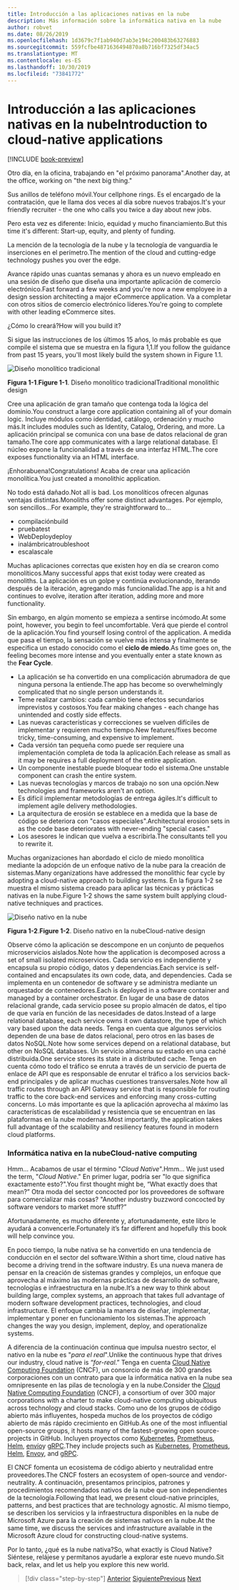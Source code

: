 ```yaml
---
title: Introducción a las aplicaciones nativas en la nube
description: Más información sobre la informática nativa en la nube
author: robvet
ms.date: 08/26/2019
ms.openlocfilehash: 1d3679c7f1ab940d7ab3e194c200483b63276883
ms.sourcegitcommit: 559fcfbe4871636494870a8b716bf7325df34ac5
ms.translationtype: MT
ms.contentlocale: es-ES
ms.lasthandoff: 10/30/2019
ms.locfileid: "73841772"
---
```

# <a name="introduction-to-cloud-native-applications"></a><span data-ttu-id="e0bd2-103">Introducción a las aplicaciones nativas en la nube</span><span class="sxs-lookup"><span data-stu-id="e0bd2-103">Introduction to cloud-native applications</span></span>

[!INCLUDE [book-preview](../../../includes/book-preview.md)]

<span data-ttu-id="e0bd2-104">Otro día, en la oficina, trabajando en "el próximo panorama".</span><span class="sxs-lookup"><span data-stu-id="e0bd2-104">Another day, at the office, working on "the next big thing."</span></span>

<span data-ttu-id="e0bd2-105">Sus anillos de teléfono móvil.</span><span class="sxs-lookup"><span data-stu-id="e0bd2-105">Your cellphone rings.</span></span> <span data-ttu-id="e0bd2-106">Es el encargado de la contratación, que le llama dos veces al día sobre nuevos trabajos.</span><span class="sxs-lookup"><span data-stu-id="e0bd2-106">It's your friendly recruiter - the one who calls you twice a day about new jobs.</span></span>

<span data-ttu-id="e0bd2-107">Pero esta vez es diferente: Inicio, equidad y mucho financiamiento.</span><span class="sxs-lookup"><span data-stu-id="e0bd2-107">But this time it's different: Start-up, equity, and plenty of funding.</span></span>

<span data-ttu-id="e0bd2-108">La mención de la tecnología de la nube y la tecnología de vanguardia le inserciones en el perímetro.</span><span class="sxs-lookup"><span data-stu-id="e0bd2-108">The mention of the cloud and cutting-edge technology pushes you over the edge.</span></span>

<span data-ttu-id="e0bd2-109">Avance rápido unas cuantas semanas y ahora es un nuevo empleado en una sesión de diseño que diseña una importante aplicación de comercio electrónico.</span><span class="sxs-lookup"><span data-stu-id="e0bd2-109">Fast forward a few weeks and you're now a new employee in a design session architecting a major eCommerce application.</span></span> <span data-ttu-id="e0bd2-110">Va a completar con otros sitios de comercio electrónico líderes.</span><span class="sxs-lookup"><span data-stu-id="e0bd2-110">You're going to complete with other leading eCommerce sites.</span></span>

<span data-ttu-id="e0bd2-111">¿Cómo lo creará?</span><span class="sxs-lookup"><span data-stu-id="e0bd2-111">How will you build it?</span></span>

<span data-ttu-id="e0bd2-112">Si sigue las instrucciones de los últimos 15 años, lo más probable es que compile el sistema que se muestra en la figura 1,1.</span><span class="sxs-lookup"><span data-stu-id="e0bd2-112">If you follow the guidance from past 15 years, you'll most likely build the system shown in Figure 1.1.</span></span>

![Diseño monolítico tradicional](./media/monolithic-design.png)

<span data-ttu-id="e0bd2-114">**Figura 1-1**.</span><span class="sxs-lookup"><span data-stu-id="e0bd2-114">**Figure 1-1**.</span></span> <span data-ttu-id="e0bd2-115">Diseño monolítico tradicional</span><span class="sxs-lookup"><span data-stu-id="e0bd2-115">Traditional monolithic design</span></span>

<span data-ttu-id="e0bd2-116">Cree una aplicación de gran tamaño que contenga toda la lógica del dominio.</span><span class="sxs-lookup"><span data-stu-id="e0bd2-116">You construct a large core application containing all of your domain logic.</span></span> <span data-ttu-id="e0bd2-117">Incluye módulos como identidad, catálogo, ordenación y mucho más.</span><span class="sxs-lookup"><span data-stu-id="e0bd2-117">It includes modules such as Identity, Catalog, Ordering, and more.</span></span> <span data-ttu-id="e0bd2-118">La aplicación principal se comunica con una base de datos relacional de gran tamaño.</span><span class="sxs-lookup"><span data-stu-id="e0bd2-118">The core app communicates with a large relational database.</span></span> <span data-ttu-id="e0bd2-119">El núcleo expone la funcionalidad a través de una interfaz HTML.</span><span class="sxs-lookup"><span data-stu-id="e0bd2-119">The core exposes functionality via an HTML interface.</span></span>

<span data-ttu-id="e0bd2-120">¡Enhorabuena!</span><span class="sxs-lookup"><span data-stu-id="e0bd2-120">Congratulations!</span></span>  <span data-ttu-id="e0bd2-121">Acaba de crear una aplicación monolítica.</span><span class="sxs-lookup"><span data-stu-id="e0bd2-121">You just created a monolithic application.</span></span>

<span data-ttu-id="e0bd2-122">No todo está dañado.</span><span class="sxs-lookup"><span data-stu-id="e0bd2-122">Not all is bad.</span></span> <span data-ttu-id="e0bd2-123">Los monolíticos ofrecen algunas ventajas distintas.</span><span class="sxs-lookup"><span data-stu-id="e0bd2-123">Monoliths offer some distinct advantages.</span></span> <span data-ttu-id="e0bd2-124">Por ejemplo, son sencillos...</span><span class="sxs-lookup"><span data-stu-id="e0bd2-124">For example, they're straightforward to...</span></span>

- <span data-ttu-id="e0bd2-125">compilación</span><span class="sxs-lookup"><span data-stu-id="e0bd2-125">build</span></span>
- <span data-ttu-id="e0bd2-126">prueba</span><span class="sxs-lookup"><span data-stu-id="e0bd2-126">test</span></span>
- <span data-ttu-id="e0bd2-127">WebDeploy</span><span class="sxs-lookup"><span data-stu-id="e0bd2-127">deploy</span></span>
- <span data-ttu-id="e0bd2-128">inalámbrica</span><span class="sxs-lookup"><span data-stu-id="e0bd2-128">troubleshoot</span></span>
- <span data-ttu-id="e0bd2-129">escala</span><span class="sxs-lookup"><span data-stu-id="e0bd2-129">scale</span></span>

<span data-ttu-id="e0bd2-130">Muchas aplicaciones correctas que existen hoy en día se crearon como monolíticos.</span><span class="sxs-lookup"><span data-stu-id="e0bd2-130">Many successful apps that exist today were created as monoliths.</span></span> <span data-ttu-id="e0bd2-131">La aplicación es un golpe y continúa evolucionando, iterando después de la iteración, agregando más funcionalidad.</span><span class="sxs-lookup"><span data-stu-id="e0bd2-131">The app is a hit and continues to evolve, iteration after iteration, adding more and more functionality.</span></span>

<span data-ttu-id="e0bd2-132">Sin embargo, en algún momento se empieza a sentirse incómodo.</span><span class="sxs-lookup"><span data-stu-id="e0bd2-132">At some point, however, you begin to feel uncomfortable.</span></span> <span data-ttu-id="e0bd2-133">Verá que pierde el control de la aplicación.</span><span class="sxs-lookup"><span data-stu-id="e0bd2-133">You find yourself losing control of the application.</span></span> <span data-ttu-id="e0bd2-134">A medida que pasa el tiempo, la sensación se vuelve más intensa y finalmente se especifica un estado conocido como el **ciclo de miedo**.</span><span class="sxs-lookup"><span data-stu-id="e0bd2-134">As time goes on, the feeling becomes more intense and you eventually enter a state known as the **Fear Cycle**.</span></span>

- <span data-ttu-id="e0bd2-135">La aplicación se ha convertido en una complicación abrumadora de que ninguna persona la entiende.</span><span class="sxs-lookup"><span data-stu-id="e0bd2-135">The app has become so overwhelmingly complicated that no single person understands it.</span></span>
- <span data-ttu-id="e0bd2-136">Teme realizar cambios: cada cambio tiene efectos secundarios imprevistos y costosos.</span><span class="sxs-lookup"><span data-stu-id="e0bd2-136">You fear making changes - each change has unintended and costly side effects.</span></span>
- <span data-ttu-id="e0bd2-137">Las nuevas características y correcciones se vuelven difíciles de implementar y requieren mucho tiempo.</span><span class="sxs-lookup"><span data-stu-id="e0bd2-137">New features/fixes become tricky, time-consuming, and expensive to implement.</span></span>
- <span data-ttu-id="e0bd2-138">Cada versión tan pequeña como puede ser requiere una implementación completa de toda la aplicación.</span><span class="sxs-lookup"><span data-stu-id="e0bd2-138">Each release as small as it may be requires a full deployment of the entire application.</span></span>
- <span data-ttu-id="e0bd2-139">Un componente inestable puede bloquear todo el sistema.</span><span class="sxs-lookup"><span data-stu-id="e0bd2-139">One unstable component can crash the entire system.</span></span>
- <span data-ttu-id="e0bd2-140">Las nuevas tecnologías y marcos de trabajo no son una opción.</span><span class="sxs-lookup"><span data-stu-id="e0bd2-140">New technologies and frameworks aren't an option.</span></span>
- <span data-ttu-id="e0bd2-141">Es difícil implementar metodologías de entrega ágiles.</span><span class="sxs-lookup"><span data-stu-id="e0bd2-141">It's difficult to implement agile delivery methodologies.</span></span>
- <span data-ttu-id="e0bd2-142">La arquitectura de erosión se establece en a medida que la base de código se deteriora con "casos especiales".</span><span class="sxs-lookup"><span data-stu-id="e0bd2-142">Architectural erosion sets in as the code base deteriorates with never-ending "special cases."</span></span>
- <span data-ttu-id="e0bd2-143">Los asesores le indican que vuelva a escribirla.</span><span class="sxs-lookup"><span data-stu-id="e0bd2-143">The consultants tell you to rewrite it.</span></span>

<span data-ttu-id="e0bd2-144">Muchas organizaciones han abordado el ciclo de miedo monolítica mediante la adopción de un enfoque nativo de la nube para la creación de sistemas.</span><span class="sxs-lookup"><span data-stu-id="e0bd2-144">Many organizations have addressed the monolithic fear cycle by adopting a cloud-native approach to building systems.</span></span> <span data-ttu-id="e0bd2-145">En la figura 1-2 se muestra el mismo sistema creado para aplicar las técnicas y prácticas nativas en la nube.</span><span class="sxs-lookup"><span data-stu-id="e0bd2-145">Figure 1-2 shows the same system built applying cloud-native techniques and practices.</span></span>

![Diseño nativo en la nube](./media/cloud-native-design.png)

<span data-ttu-id="e0bd2-147">**Figura 1-2**.</span><span class="sxs-lookup"><span data-stu-id="e0bd2-147">**Figure 1-2**.</span></span> <span data-ttu-id="e0bd2-148">Diseño nativo en la nube</span><span class="sxs-lookup"><span data-stu-id="e0bd2-148">Cloud-native design</span></span>

<span data-ttu-id="e0bd2-149">Observe cómo la aplicación se descompone en un conjunto de pequeños microservicios aislados.</span><span class="sxs-lookup"><span data-stu-id="e0bd2-149">Note how the application is decomposed across a set of small isolated microservices.</span></span> <span data-ttu-id="e0bd2-150">Cada servicio es independiente y encapsula su propio código, datos y dependencias.</span><span class="sxs-lookup"><span data-stu-id="e0bd2-150">Each service is self-contained and encapsulates its own code, data, and dependencies.</span></span> <span data-ttu-id="e0bd2-151">Cada se implementa en un contenedor de software y se administra mediante un orquestador de contenedores.</span><span class="sxs-lookup"><span data-stu-id="e0bd2-151">Each is deployed in a software container and managed by a container orchestrator.</span></span> <span data-ttu-id="e0bd2-152">En lugar de una base de datos relacional grande, cada servicio posee su propio almacén de datos, el tipo de que varía en función de las necesidades de datos.</span><span class="sxs-lookup"><span data-stu-id="e0bd2-152">Instead of a large relational database, each service owns it own datastore, the type of which vary based upon the data needs.</span></span> <span data-ttu-id="e0bd2-153">Tenga en cuenta que algunos servicios dependen de una base de datos relacional, pero otros en las bases de datos NoSQL.</span><span class="sxs-lookup"><span data-stu-id="e0bd2-153">Note how some services depend on a relational database, but other on NoSQL databases.</span></span> <span data-ttu-id="e0bd2-154">Un servicio almacena su estado en una caché distribuida.</span><span class="sxs-lookup"><span data-stu-id="e0bd2-154">One service stores its state in a distributed cache.</span></span> <span data-ttu-id="e0bd2-155">Tenga en cuenta cómo todo el tráfico se enruta a través de un servicio de puerta de enlace de API que es responsable de enrutar el tráfico a los servicios back-end principales y de aplicar muchas cuestiones transversales.</span><span class="sxs-lookup"><span data-stu-id="e0bd2-155">Note how all traffic routes through an API Gateway service that is responsible for routing traffic to the core back-end services  and enforcing many cross-cutting concerns.</span></span> <span data-ttu-id="e0bd2-156">Lo más importante es que la aplicación aprovecha al máximo las características de escalabilidad y resistencia que se encuentran en las plataformas en la nube modernas.</span><span class="sxs-lookup"><span data-stu-id="e0bd2-156">Most importantly, the application takes full advantage of the scalability and resiliency features found in modern cloud platforms.</span></span>

### <a name="cloud-native-computing"></a><span data-ttu-id="e0bd2-157">Informática nativa en la nube</span><span class="sxs-lookup"><span data-stu-id="e0bd2-157">Cloud-native computing</span></span>

<span data-ttu-id="e0bd2-158">Hmm... Acabamos de usar el término "*Cloud Native*".</span><span class="sxs-lookup"><span data-stu-id="e0bd2-158">Hmm... We just used the term, "*Cloud Native*."</span></span> <span data-ttu-id="e0bd2-159">En primer lugar, podría ser "lo que significa exactamente esto?".</span><span class="sxs-lookup"><span data-stu-id="e0bd2-159">You first thought might be, “What exactly does that mean?”</span></span> <span data-ttu-id="e0bd2-160">Otra moda del sector concocted por los proveedores de software para comercializar más cosas? "</span><span class="sxs-lookup"><span data-stu-id="e0bd2-160">Another industry buzzword concocted by software vendors to market more stuff?”</span></span>

<span data-ttu-id="e0bd2-161">Afortunadamente, es mucho diferente y, afortunadamente, este libro le ayudará a convencerle.</span><span class="sxs-lookup"><span data-stu-id="e0bd2-161">Fortunately it’s far different and hopefully this book will help convince you.</span></span>

<span data-ttu-id="e0bd2-162">En poco tiempo, la nube nativa se ha convertido en una tendencia de conducción en el sector del software.</span><span class="sxs-lookup"><span data-stu-id="e0bd2-162">Within a short time, cloud native has become a driving trend in the software industry.</span></span> <span data-ttu-id="e0bd2-163">Es una nueva manera de pensar en la creación de sistemas grandes y complejos, un enfoque que aprovecha al máximo las modernas prácticas de desarrollo de software, tecnologías e infraestructura en la nube.</span><span class="sxs-lookup"><span data-stu-id="e0bd2-163">It’s a new way to think about building large, complex systems, an approach that takes full advantage of modern software development practices, technologies, and cloud infrastructure.</span></span> <span data-ttu-id="e0bd2-164">El enfoque cambia la manera de diseñar, implementar, implementar y poner en funcionamiento los sistemas.</span><span class="sxs-lookup"><span data-stu-id="e0bd2-164">The approach changes the way you design, implement, deploy, and operationalize systems.</span></span>

<span data-ttu-id="e0bd2-165">A diferencia de la continuación continua que impulsa nuestro sector, el nativo en la nube es "*para el real*".</span><span class="sxs-lookup"><span data-stu-id="e0bd2-165">Unlike the continuous hype that drives our industry, cloud native is “*for-real*.”</span></span> <span data-ttu-id="e0bd2-166">Tenga en cuenta [Cloud Native Computing Foundation](https://www.cncf.io/) (CNCF), un consorcio de más de 300 grandes corporaciones con un contrato para que la informática nativa en la nube sea omnipresente en las pilas de tecnología y en la nube.</span><span class="sxs-lookup"><span data-stu-id="e0bd2-166">Consider the [Cloud Native Computing Foundation](https://www.cncf.io/) (CNCF), a consortium of over 300 major corporations with a charter to make cloud-native computing ubiquitous across technology and cloud stacks.</span></span> <span data-ttu-id="e0bd2-167">Como uno de los grupos de código abierto más influyentes, hospeda muchos de los proyectos de código abierto de más rápido crecimiento en GitHub.</span><span class="sxs-lookup"><span data-stu-id="e0bd2-167">As one of the most influential open-source groups, it hosts many of the fastest-growing open source-projects in GitHub.</span></span> <span data-ttu-id="e0bd2-168">Incluyen proyectos como [Kubernetes](https://kubernetes.io/), [Prometheus](https://prometheus.io/), [Helm](https://helm.sh/), [envío](https://www.envoyproxy.io/)y [gRPC](https://grpc.io/).</span><span class="sxs-lookup"><span data-stu-id="e0bd2-168">They include projects such as [Kubernetes](https://kubernetes.io/), [Prometheus](https://prometheus.io/), [Helm](https://helm.sh/), [Envoy](https://www.envoyproxy.io/), and [gRPC](https://grpc.io/).</span></span>

<span data-ttu-id="e0bd2-169">El CNCF fomenta un ecosistema de código abierto y neutralidad entre proveedores.</span><span class="sxs-lookup"><span data-stu-id="e0bd2-169">The CNCF fosters an ecosystem of open-source and vendor-neutrality.</span></span> <span data-ttu-id="e0bd2-170">A continuación, presentamos principios, patrones y procedimientos recomendados nativos de la nube que son independientes de la tecnología.</span><span class="sxs-lookup"><span data-stu-id="e0bd2-170">Following that lead, we present cloud-native principles, patterns, and best practices that are technology agnostic.</span></span> <span data-ttu-id="e0bd2-171">Al mismo tiempo, se describen los servicios y la infraestructura disponibles en la nube de Microsoft Azure para la creación de sistemas nativos en la nube.</span><span class="sxs-lookup"><span data-stu-id="e0bd2-171">At the same time, we discuss the services and infrastructure available in the Microsoft Azure cloud for constructing cloud-native systems.</span></span>

<span data-ttu-id="e0bd2-172">Por lo tanto, ¿qué es la nube nativa?</span><span class="sxs-lookup"><span data-stu-id="e0bd2-172">So, what exactly is Cloud Native?</span></span> <span data-ttu-id="e0bd2-173">Siéntese, relájese y permítanos ayudarle a explorar este nuevo mundo.</span><span class="sxs-lookup"><span data-stu-id="e0bd2-173">Sit back, relax, and let us help you explore this new world.</span></span>

>[!div class="step-by-step"]
><span data-ttu-id="e0bd2-174">[Anterior](index.md)
>[Siguiente](definition.md)</span><span class="sxs-lookup"><span data-stu-id="e0bd2-174">[Previous](index.md)
[Next](definition.md)</span></span>
